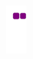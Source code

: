 ![snake gif](https://github.com/PeedroHenriquee/PeedroHenriquee/blob/output/github-contribution-grid-snake.gif)


